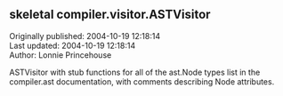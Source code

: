 ## skeletal compiler.visitor.ASTVisitor  
Originally published: 2004-10-19 12:18:14  
Last updated: 2004-10-19 12:18:14  
Author: Lonnie Princehouse  
  
ASTVisitor with stub functions for all of the ast.Node types list in the compiler.ast documentation, with comments describing Node attributes.